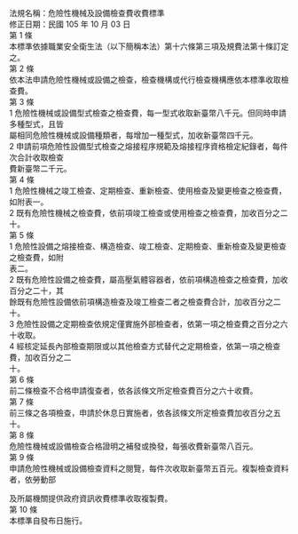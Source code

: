 法規名稱：危險性機械及設備檢查費收費標準  
修正日期：民國 105 年 10 月 03 日  
第 1 條  
本標準依據職業安全衛生法（以下簡稱本法）第十六條第三項及規費法第十條訂定之。  
第 2 條  
依本法申請危險性機械或設備之檢查，檢查機構或代行檢查機構應依本標準收取檢查費。  
第 3 條  
1 危險性機械或設備型式檢查之檢查費，每一型式收取新臺幣八千元。但同時申請多種型式，且皆  
屬相同危險性機械或設備種類者，每增加一種型式，加收新臺幣四千元。  
2 申請前項危險性設備型式檢查之熔接程序規範及熔接程序資格檢定紀錄者，每件次合計收取檢查  
費新臺幣二千元。  
第 4 條  
1 危險性機械之竣工檢查、定期檢查、重新檢查、使用檢查及變更檢查之檢查費，如附表一。  
2 既有危險性機械之檢查費，依前項竣工檢查或使用檢查之檢查費，加收百分之二十。  
第 5 條  
1 危險性設備之熔接檢查、構造檢查、竣工檢查、定期檢查、重新檢查及變更檢查之檢查費，如附  
表二。  
2 既有危險性設備之檢查費，屬高壓氣體容器者，依前項構造檢查之檢查費，加收百分之二十，其  
餘既有危險性設備依前項構造檢查及竣工檢查二者之檢查費合計，加收百分之二十。  
3 危險性設備之定期檢查依規定僅實施外部檢查者，依第一項之檢查費之百分之六十收取。  
4 經核定延長內部檢查期限或以其他檢查方式替代之定期檢查，依第一項之檢查費，加收百分之二  
十。  
第 6 條  
前二條檢查不合格申請復查者，依各該條文所定檢查費百分之六十收費。  
第 7 條  
前三條之各項檢查，申請於休息日實施者，依各該條文所定檢查費加收百分之五十。  
第 8 條  
危險性機械或設備檢查合格證明之補發或換發，每張收費新臺幣八百元。  
第 9 條  
申請危險性機械或設備檢查資料之閱覽，每件次收取新臺幣五百元。複製檢查資料者，依勞動部  


及所屬機關提供政府資訊收費標準收取複製費。  
第 10 條  
本標準自發布日施行。  


